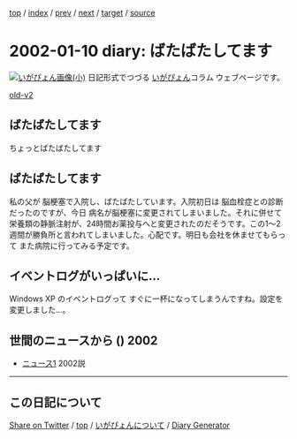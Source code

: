 [top](https://igapyon.github.io/diary/) 
 / [index](https://igapyon.github.io/diary/2002/index.html) 
 / [prev](https://igapyon.github.io/diary/2002/ig020108.html) 
 / [next](https://igapyon.github.io/diary/2002/ig020120.html) 
 / [target](https://igapyon.github.io/diary/2002/ig020110.html) 
 / [source](https://github.com/igapyon/diary/blob/gh-pages/2002/ig020110.html.src.md) 

2002-01-10 diary: ばたばたしてます
=====================================================================================================
[![いがぴょん画像(小)](https://igapyon.github.io/diary/images/iga200306s.jpg "いがぴょん")](https://igapyon.github.io/diary/memo/memoigapyon.html) 日記形式でつづる [いがぴょん](https://igapyon.github.io/diary/memo/memoigapyon.html)コラム ウェブページです。

[old-v2](ig020110-orig.html)

## ばたばたしてます

ちょっとばたばたしてます


## ばたばたしてます

私の父が 脳梗塞で入院し、ばたばたしています。入院初日は 脳血栓症との診断だったのですが、今日 病名が脳梗塞に変更されてしまいました。それに併せて栄養類の静脈注射が、24時間お薬投与へと変更されたのだそうです。この1～2週間が勝負所と言われてしまいました。心配です。明日も会社を休ませてもらって また病院に行ってみる予定です。

## イベントログがいっぱいに…

Windows XP のイベントログって すぐに一杯になってしまうんですね。設定を変更しました…。

## 世間のニュースから () 2002

* [ニュース1](URI1)  2002説

----------------------------------------------------------------------------------------------------

## この日記について

[Share on Twitter](https://twitter.com/intent/tweet?hashtags=igapyon%2Cdiary%2C%E3%81%84%E3%81%8C%E3%81%B4%E3%82%87%E3%82%93&text=%E3%81%B0%E3%81%9F%E3%81%B0%E3%81%9F%E3%81%97%E3%81%A6%E3%81%BE%E3%81%99&url=https%3A%2F%2Figapyon.github.io%2Fdiary%2F2002%2Fig020110.html) / [top](../index.html/) / [いがぴょんについて](https://igapyon.github.io/diary/memo/memoigapyon.html) / [Diary Generator](https://github.com/igapyon/igapyonv3)

